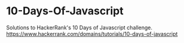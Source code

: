 # 10-Days-Of-Javascript
Solutions to HackerRank's 10 Days of Javascript challenge. https://www.hackerrank.com/domains/tutorials/10-days-of-javascript
